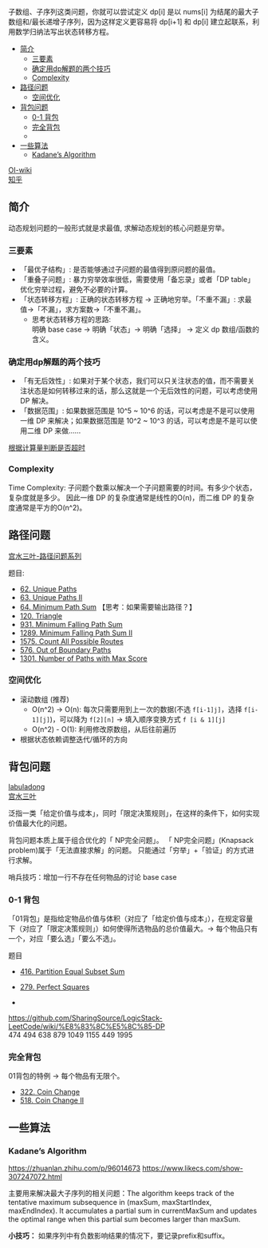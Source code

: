 

子数组、子序列这类问题，你就可以尝试定义 dp[i] 是以 nums[i] 为结尾的最大子数组和/最长递增子序列，因为这样定义更容易将 dp[i+1] 和 dp[i] 建立起联系，利用数学归纳法写出状态转移方程。

- [简介](#简介)
  - [三要素](#三要素)
  - [确定用dp解题的两个技巧](#确定用dp解题的两个技巧)
  - [Complexity](#complexity)
- [路径问题](#路径问题)
  - [空间优化](#空间优化)
- [背包问题](#背包问题)
  - [0-1 背包](#0-1-背包)
  - [完全背包](#完全背包)
  - [](#)
- [一些算法](#一些算法)
  - [Kadane’s Algorithm](#kadanes-algorithm)


[OI-wiki](https://oi-wiki.org/dp/knapsack/)  
[知乎](https://zhuanlan.zhihu.com/p/126546914)


## 简介

动态规划问题的一般形式就是求最值, 求解动态规划的核心问题是穷举。

### 三要素

- 「最优子结构」: 是否能够通过子问题的最值得到原问题的最值。
- 「重叠子问题」: 暴力穷举效率很低，需要使用「备忘录」或者「DP table」优化穷举过程，避免不必要的计算。
- 「状态转移方程」: 正确的状态转移方程 -> 正确地穷举。「不重不漏」: 求最值->「不漏」，求方案数->「不重不漏」。
  - 思考状态转移方程的思路:   
   明确 base case -> 明确「状态」-> 明确「选择」 -> 定义 dp 数组/函数的含义。


### 确定用dp解题的两个技巧

- 「有无后效性」: 如果对于某个状态，我们可以只关注状态的值，而不需要关注状态是如何转移过来的话，那么这就是一个无后效性的问题，可以考虑使用 DP 解决。
- 「数据范围」: 如果数据范围是 10^5 ~ 10^6 的话，可以考虑是不是可以使用一维 DP 来解决；如果数据范围是 10^2 ~ 10^3 的话，可以考虑是不是可以使用二维 DP 来做......

[根据计算量判断是否超时](https://mp.weixin.qq.com/s?__biz=MzU4NDE3MTEyMA==&mid=2247484130&idx=5&sn=de027e77fd0cc185bd5d753bab38f5d0&scene=21#wechat_redirect)


### Complexity

Time Complexity: 子问题个数乘以解决一个子问题需要的时间。有多少个状态，复杂度就是多少。
因此一维 DP 的复杂度通常是线性的O(n)，而二维 DP 的复杂度通常是平方的O(n^2)。


## 路径问题

[宫水三叶-路径问题系列](https://mp.weixin.qq.com/mp/appmsgalbum?__biz=MzU4NDE3MTEyMA==&action=getalbum&album_id=1773144264147812354&scene=173&from_msgid=2247485580&from_itemidx=1&count=3&nolastread=1#wechat_redirect)



题目:
- [62. Unique Paths](https://leetcode.com/problems/unique-paths/)
- [63. Unique Paths II](https://leetcode.com/problems/unique-paths-ii/)
- [64. Minimum Path Sum](https://leetcode.com/problems/minimum-path-sum/) 【思考：如果需要输出路径？】
- [120. Triangle](https://leetcode.com/problems/triangle/)
- [931. Minimum Falling Path Sum](https://leetcode.com/problems/minimum-falling-path-sum/)
- [1289. Minimum Falling Path Sum II](https://leetcode.com/problems/minimum-falling-path-sum-ii/)
- [1575. Count All Possible Routes](https://leetcode.com/problems/count-all-possible-routes/)
- [576. Out of Boundary Paths](https://leetcode.com/problems/out-of-boundary-paths/)
- [1301. Number of Paths with Max Score](https://leetcode.com/problems/number-of-paths-with-max-score/)

### 空间优化

- 滚动数组 (推荐)
  - O(n^2) -> O(n): 每次只需要用到上一次的数据(不选 ```f[i-1]j]```，选择 ```f[i-1][j]```)，可以降为 ```f[2][n]``` ->  填入顺序变换方式 ```f [i & 1][j]```
  - O(n^2) - O(1): 利用修改原数组，从后往前遍历
- 根据状态依赖调整迭代/循环的方向



## 背包问题

[labuladong](https://labuladong.github.io/algo/3/27/81/)    
[宫水三叶](https://mp.weixin.qq.com/mp/appmsgalbum?__biz=MzU4NDE3MTEyMA==&action=getalbum&album_id=1751702161341628417&scene=173&from_msgid=2247485638&from_itemidx=1&count=3&nolastread=1#wechat_redirect) 


泛指一类「给定价值与成本」，同时「限定决策规则」，在这样的条件下，如何实现价值最大化的问题。

背包问题本质上属于组合优化的「 NP完全问题」。  「 NP完全问题」(Knapsack problem)属于「无法直接求解」的问题。
只能通过「穷举」+「验证」的方式进行求解。

哨兵技巧：增加一行不存在任何物品的讨论 base case


### 0-1 背包

「01背包」是指给定物品价值与体积（对应了「给定价值与成本」），在规定容量下（对应了「限定决策规则」）如何使得所选物品的总价值最大。-> 每个物品只有一个，对应「要么选」「要么不选」。

题目
- [416. Partition Equal Subset Sum](https://leetcode.com/problems/partition-equal-subset-sum/)
- [279. Perfect Squares](https://leetcode.com/problems/perfect-squares/)

- 


https://github.com/SharingSource/LogicStack-LeetCode/wiki/%E8%83%8C%E5%8C%85-DP     
474 494 638 879 1049 1155 449 1995

### 完全背包

01背包的特例 -> 每个物品有无限个。

- [322. Coin Change](https://leetcode.com/problems/coin-change/)
- [518. Coin Change II](https://leetcode.com/problems/coin-change-ii/)

### 




## 一些算法

### Kadane’s Algorithm
https://zhuanlan.zhihu.com/p/96014673
https://www.likecs.com/show-307247072.html 

主要用来解决最大子序列的相关问题：The algorithm keeps track of the tentative maximum subsequence in (maxSum, maxStartIndex, maxEndIndex). It accumulates a partial sum in currentMaxSum and updates the optimal range when this partial sum becomes larger than maxSum.

**小技巧：** 如果序列中有负数影响结果的情况下，要记录prefix和suffix。



